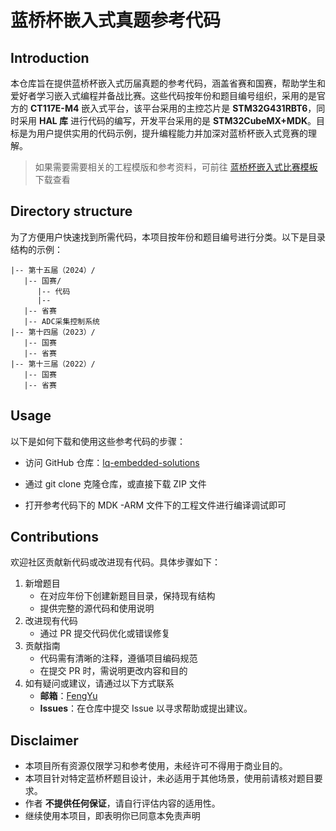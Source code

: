 # 蓝桥杯嵌入式真题参考代码

## Introduction

本仓库旨在提供蓝桥杯嵌入式历届真题的参考代码，涵盖省赛和国赛，帮助学生和爱好者学习嵌入式编程并备战比赛。这些代码按年份和题目编号组织，采用的是官方的 **CT117E-M4** 嵌入式平台，该平台采用的主控芯片是 **STM32G431RBT6**，同时采用 **HAL 库** 进行代码的编写，开发平台采用的是 **STM32CubeMX+MDK**。目标是为用户提供实用的代码示例，提升编程能力并加深对蓝桥杯嵌入式竞赛的理解。

>如果需要需要相关的工程模版和参考资料，可前往 [蓝桥杯嵌入式比赛模板](https://github.com/rsecss/lq-hal) 下载查看

## Directory structure

为了方便用户快速找到所需代码，本项目按年份和题目编号进行分类。以下是目录结构的示例：

```plaintxt
|-- 第十五届（2024）/
   |-- 国赛/
      |-- 代码
      |-- 
   |-- 省赛
   |-- ADC采集控制系统
|-- 第十四届（2023）/
   |-- 国赛
   |-- 省赛
|-- 第十三届（2022）/
   |-- 国赛
   |-- 省赛
```

## Usage

以下是如何下载和使用这些参考代码的步骤：

- 访问 GitHub 仓库：[lq-embedded-solutions](https://github.com/rsecss/lq-embedded-solutions)

- 通过 git clone 克隆仓库，或直接下载 ZIP 文件

- 打开参考代码下的 MDK -ARM 文件下的工程文件进行编译调试即可

## Contributions

欢迎社区贡献新代码或改进现有代码。具体步骤如下：

1. 新增题目
   - 在对应年份下创建新题目目录，保持现有结构
   - 提供完整的源代码和使用说明
2. 改进现有代码
   - 通过 PR 提交代码优化或错误修复
3. 贡献指南
   - 代码需有清晰的注释，遵循项目编码规范
   - 在提交 PR 时，需说明更改内容和目的
4. 如有疑问或建议，请通过以下方式联系
   - **邮箱**：[FengYu](mailto:rsecss@outlook.com)
   - **Issues**：在仓库中提交 Issue 以寻求帮助或提出建议。

## Disclaimer

- 本项目所有资源仅限学习和参考使用，未经许可不得用于商业目的。
- 本项目针对特定蓝桥杯题目设计，未必适用于其他场景，使用前请核对题目要求。
- 作者 **不提供任何保证**，请自行评估内容的适用性。
- 继续使用本项目，即表明你已同意本免责声明
